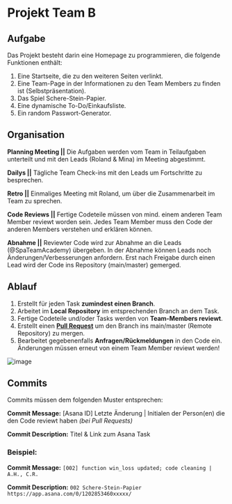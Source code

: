 # Projekt Team B

## Aufgabe

Das Projekt besteht darin eine Homepage zu programmieren, die folgende Funktionen enthält:
   
  1. Eine Startseite, die zu den weiteren Seiten verlinkt.
  2. Eine Team-Page in der Informationen zu den Team Members zu finden ist (Selbstpräsentation).
  3. Das Spiel Schere-Stein-Papier.
  4. Eine dynamische To-Do/Einkaufsliste.
  5. Ein random Passwort-Generator. 


## Organisation

**Planning Meeting ||** Die Aufgaben werden vom Team in Teilaufgaben unterteilt und mit den Leads (Roland & Mina) im Meeting abgestimmt.

**Dailys ||** Tägliche Team Check-ins mit den Leads um Fortschritte zu besprechen.

**Retro ||** Einmaliges Meeting mit Roland, um über die Zusammenarbeit im Team zu sprechen.

**Code Reviews ||** Fertige Codeteile müssen von mind. einem anderen Team Member reviewt worden sein. Jedes Team Member muss den Code der anderen Members verstehen und erklären können.

**Abnahme ||** Reviewter Code wird zur Abnahme an die Leads (@SpaTeamAcademy) übergeben. In der Abnahme können Leads noch Änderungen/Verbesserungen anfordern. Erst nach Freigabe durch einen Lead wird der Code ins Repository (main/master) gemerged.

## Ablauf

  1. Erstellt für jeden Task **zumindest einen Branch**.
  2. Arbeitet im **Local Repository** im entsprechenden Branch an dem Task.
  3. Fertige Codeteile und/oder Tasks werden von **Team-Members reviewt**.
  4. Erstellt einen **[Pull Request](https://docs.github.com/en/pull-requests/collaborating-with-pull-requests/proposing-changes-to-your-work-with-pull-requests/creating-a-pull-request)** um den Branch ins main/master (Remote Repository) zu mergen.
  5. Bearbeitet gegebenenfalls **Anfragen/Rückmeldungen** in den Code ein. Änderungen müssen erneut von einem Team Member reviewt werden!

![image](https://github.com/SpaTeamAcademy/Team_B/assets/135116818/250bda5c-ec9a-4e13-b45a-460d1096d2f8)

## Commits

Commits müssen dem folgenden Muster entsprechen:

**Commit Message:** [Asana ID] Letzte Änderung | Initialen der Person(en) die den Code reviewt haben _(bei Pull Requests)_

**Commit Description:** Titel & Link zum Asana Task

### Beispiel: 

**Commit Message:** ```[002] function win_loss updated; code cleaning | A.H., C.R.``` 

**Commit Description:** ```002 Schere-Stein-Papier https://app.asana.com/0/1202853460xxxxx/```
